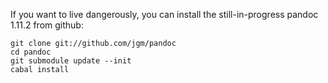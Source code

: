If you want to live dangerously, you can install the still-in-progress pandoc 1.11.2 from github:

    git clone git://github.com/jgm/pandoc
    cd pandoc
    git submodule update --init
    cabal install


